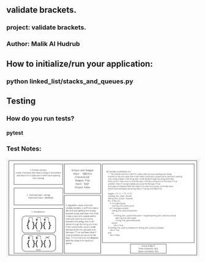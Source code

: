 ## validate brackets.
### project: validate brackets.
### Author: Malik Al Hudrub
## How to initialize/run your application:
### python linked_list/stacks_and_queues.py
## Testing 
### How do you run tests?
#### pytest
### Test Notes:

![validate brackets](../assets//validate_brackets_CC13.png)